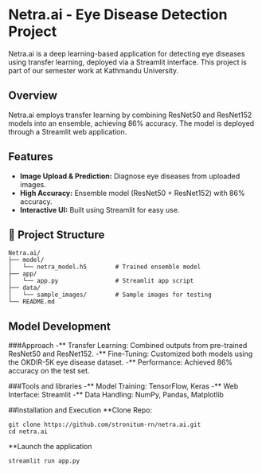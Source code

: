 # Netra.ai - Eye Disease Detection Project

Netra.ai is a deep learning-based application for detecting eye diseases using transfer learning, deployed via a Streamlit interface. This project is part of our semester work at Kathmandu University.

## Overview
Netra.ai employs transfer learning by combining ResNet50 and ResNet152 models into an ensemble, achieving 86% accuracy. The model is deployed through a Streamlit web application.

## Features
- **Image Upload & Prediction:** Diagnose eye diseases from uploaded images.
- **High Accuracy:** Ensemble model (ResNet50 + ResNet152) with 86% accuracy.
- **Interactive UI:** Built using Streamlit for easy use.

## 📂 Project Structure
```plaintext
Netra.ai/
├── model/
│   └── netra_model.h5        # Trained ensemble model
├── app/
│   └── app.py                # Streamlit app script
├── data/
│   └── sample_images/        # Sample images for testing
└── README.md
```
## Model Development
###Approach
-** Transfer Learning: Combined outputs from pre-trained ResNet50 and ResNet152.
-** Fine-Tuning: Customized both models using the OKDIR-5K eye disease dataset.
-** Performance: Achieved 86% accuracy on the test set.

###Tools and libraries
-** Model Training: TensorFlow, Keras
-** Web Interface: Streamlit
-** Data Handling: NumPy, Pandas, Matplotlib

##Installation and Execution
**Clone Repo:
```
git clone https://github.com/stronitum-rn/netra.ai.git
cd netra.ai
```
**Launch the application
```
streamlit run app.py
```
